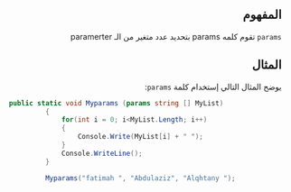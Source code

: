 <div dir="rtl">



## المفهوم 

`params`
تقوم كلمه params بتحديد عدد متغير من الـ paramerter 
 
## المثال
يوضح المثال التالي إستخدام كلمة `params`:
</div>

```C#
   public static void Myparams (params string [] MyList)
            {
                for(int i = 0; i<MyList.Length; i++)
                {
                    Console.Write(MyList[i] + " ");
                }
                Console.WriteLine();
            }

            Myparams("fatimah ", "Abdulaziz", "Alqhtany ");

```
